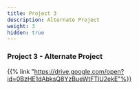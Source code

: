 ```yaml
---
title: Project 3
description: Alternate Project
weight: 3
hidden: true
---
```


### Project 3 - Alternate Project

{{% link "https://drive.google.com/open?id=0BzHE1dAbksQ8YzBueWtFTlU2ekE"%}}
